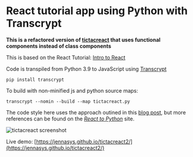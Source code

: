 # React tutorial app using Python with Transcrypt
**This is a refactored version of [tictacreact](https://github.com/JennaSys/tictacreact) that uses functional components instead of class components**

This is based on the React Tutorial: [Intro to React](https://reactjs.org/tutorial/tutorial.html)

Code is transpiled from Python 3.9 to JavaScript using [Transcrypt](https://www.transcrypt.org)

```pip install transcrypt```

To build with non-minified js and python source maps:

```transcrypt --nomin --build --map tictacreact.py```

The code style here uses the approach outined in this [blog post](https://dev.to/jennasys/no-el-eliminate-explicit-calls-to-createelement-when-using-python-to-code-react-applications-5214), but more references can be found on the _[React to Python](https://pyreact.com)_ site.

![tictacreact screenshot](https://github.com/JennaSys/tictacreact2/raw/main/screenshot.png)

Live demo: [https://jennasys.github.io/tictacreact2/](https://jennasys.github.io/tictacreact2/)
